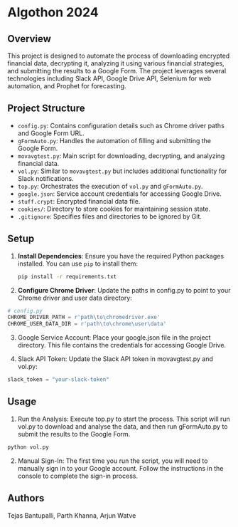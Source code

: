 # Algothon 2024

## Overview

This project is designed to automate the process of downloading encrypted financial data, decrypting it, analyzing it using various financial strategies, and submitting the results to a Google Form. The project leverages several technologies including Slack API, Google Drive API, Selenium for web automation, and Prophet for forecasting.

## Project Structure

- `config.py`: Contains configuration details such as Chrome driver paths and Google Form URL.
- `gFormAuto.py`: Handles the automation of filling and submitting the Google Form.
- `movavgtest.py`: Main script for downloading, decrypting, and analyzing financial data.
- `vol.py`: Similar to `movavgtest.py` but includes additional functionality for Slack notifications.
- `top.py`: Orchestrates the execution of `vol.py` and `gFormAuto.py`.
- `google.json`: Service account credentials for accessing Google Drive.
- `stuff.crypt`: Encrypted financial data file.
- `cookies/`: Directory to store cookies for maintaining session state.
- `.gitignore`: Specifies files and directories to be ignored by Git.

## Setup

1. **Install Dependencies**:
   Ensure you have the required Python packages installed. You can use `pip` to install them:
   ```sh
   pip install -r requirements.txt

2. **Configure Chrome Driver**: Update the paths in config.py to point to your Chrome driver and user data directory:
```python
# config.py
CHROME_DRIVER_PATH = r'path\to\chromedriver.exe'
CHROME_USER_DATA_DIR = r'path\to\chrome\user\data'
```
3. Google Service Account: Place your google.json file in the project directory. This file contains the credentials for accessing Google Drive.

4. Slack API Token: Update the Slack API token in movavgtest.py and vol.py:
```python
slack_token = "your-slack-token"
```

## Usage
1. Run the Analysis: Execute top.py to start the process. This script will run vol.py to download and analyse the data, and then run gFormAuto.py to submit the results to the Google Form.

```python
python vol.py
```

2. Manual Sign-In: The first time you run the script, you will need to manually sign in to your Google account. Follow the instructions in the console to complete the sign-in process.

## Authors
Tejas Bantupalli, Parth Khanna, Arjun Watve


